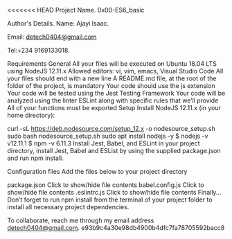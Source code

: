 <<<<<<< HEAD Project Name. 0x00-ES6_basic

Author's Details. Name: Ajayi Isaac.

Email: detech0404@gmail.com

Tel:+234 9169133018.

Requirements General All your files will be executed on Ubuntu 18.04 LTS using NodeJS 12.11.x Allowed editors: vi, vim, emacs, Visual Studio Code All your files should end with a new line A README.md file, at the root of the folder of the project, is mandatory Your code should use the js extension Your code will be tested using the Jest Testing Framework Your code will be analyzed using the linter ESLint along with specific rules that we’ll provide All of your functions must be exported Setup Install NodeJS 12.11.x (in your home directory):

curl -sL https://deb.nodesource.com/setup_12.x -o nodesource_setup.sh sudo bash nodesource_setup.sh sudo apt install nodejs -y $ nodejs -v v12.11.1 $ npm -v 6.11.3 Install Jest, Babel, and ESLint in your project directory, install Jest, Babel and ESList by using the supplied package.json and run npm install.

Configuration files Add the files below to your project directory

package.json Click to show/hide file contents babel.config.js Click to show/hide file contents .eslintrc.js Click to show/hide file contents Finally… Don’t forget to run npm install from the terminal of your project folder to install all necessary project dependencies.

To collaborate, reach me through my email address detech0404@gmail.com.
e93b9c4a30e98db4900b4dfc7fa78705592bacc8
